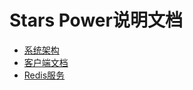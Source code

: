 # Stars Power说明文档

- [系统架构](./system.md)
- [客户端文档](./client/README.MD)
- [Redis服务](./redis/deployment.md)
